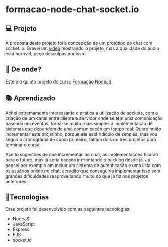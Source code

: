# formacao-node-chat-socket.io

## :computer: Projeto

A proposta deste projeto foi a concepção de um protótipo de chat com socket.io. Gravei um [vídeo](https://youtu.be/hhbYu4dN41c) mostrando o projeto, mas a qualidade do áudio está 
horrível, peço desculpas por isso.

## :satellite: De onde?

Este é o quinto projeto do curso [Formação NodeJS](https://www.udemy.com/course/formacao-nodejs/).

## :books: Aprendizado

Achei extremamente interessante e prática a utilização de sockets, com a criação de um canal entre cliente e servidor onde se tem uma comunicação baseada em eventos, torna-se 
muito mais simples a implementação de sistemas que dependem de uma comunicação em tempo real. Quero muito incrementar este projetinho, porque ele está ridículo de simples, mas 
vou seguir o cronograma do curso primeiro, faltam dois ou três projetos para terminar o curso.

Aceito sugestões do que incrementar no chat, as implementações ficarão para o futuro, mas já seria bacana ir montando o backlog desde já. Já pensei por exemplo em incluir um
sistema de autenticação e uma lista com os usuários online no chat, acredito que conseguiria implementar isso sem grandes dificuldades reaproveitando muito do que já fiz nos 
projetos anteriores.

## :rocket:Tecnologias

Esse projeto foi desenvolvido com as seguintes tecnologias:

- NodeJS
- JavaScript
- Express
- EJS
- socket.io
